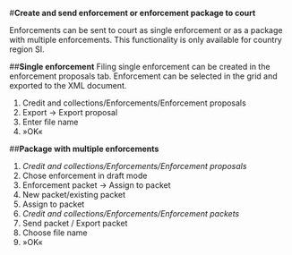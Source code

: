 #**Create and send enforcement or enforcement package to court**

Enforcements can be sent to court as single enforcement or as a package with multiple enforcements. This functionality is only available for country region SI.

##**Single enforcement**
Filing single enforcement can be created in the enforcement proposals tab. Enforcement can be selected in the grid and exported to the XML document.
1.	Credit and collections/Enforcements/Enforcement proposals
2.	Export -> Export proposal
3.	Enter file name
4.	»OK«

##**Package with multiple enforcements**
1.	_Credit and collections/Enforcements/Enforcement proposals_
2.	Chose enforcement in draft mode
3.	Enforcement packet -> Assign to packet
4.	New packet/existing packet
5.	Assign to packet
6.	_Credit and collections/Enforcements/Enforcement packets_
7.	Send packet / Export packet
8.	Choose file name
9.	»OK«
